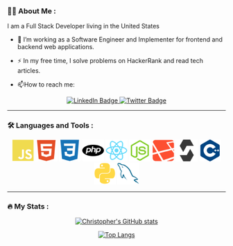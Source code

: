 ### 👨‍💻 About Me :

I am a Full Stack Developer living in the United States

- :telescope: I’m working as a Software Engineer and Implementer for frontend and backend web applications.

- :zap: In my free time, I solve problems on HackerRank and read tech articles.

- :mailbox:How to reach me:

<div id="badges" align="center">
  <a href="https://www.linkedin.com/in/christopher-hardy-12728b82/">
    <img src="https://img.shields.io/badge/LinkedIn-blue?style=for-the-badge&logo=linkedin&logoColor=white" alt="LinkedIn Badge"/>
  </a>
  <a href="https://twitter.com/ChrisH_eth">
    <img src="https://img.shields.io/badge/Twitter-blue?style=for-the-badge&logo=twitter&logoColor=white" alt="Twitter Badge"/>
  </a>
</div>

---

### :hammer_and_wrench: Languages and Tools :
<div align="center">
  <img height=50 width=50 src="https://raw.githubusercontent.com/devicons/devicon/1119b9f84c0290e0f0b38982099a2bd027a48bf1/icons/javascript/javascript-plain.svg" />
  <img height=50 width=50 src="https://raw.githubusercontent.com/devicons/devicon/1119b9f84c0290e0f0b38982099a2bd027a48bf1/icons/html5/html5-plain.svg" />
  <img height=50 width=50 src="https://raw.githubusercontent.com/devicons/devicon/1119b9f84c0290e0f0b38982099a2bd027a48bf1/icons/css3/css3-plain.svg" />
  <img height=50 width=50 src="https://raw.githubusercontent.com/devicons/devicon/1119b9f84c0290e0f0b38982099a2bd027a48bf1/icons/php/php-plain.svg" />
  <img height=50 width=50 src="https://raw.githubusercontent.com/devicons/devicon/1119b9f84c0290e0f0b38982099a2bd027a48bf1/icons/react/react-original.svg" />
  <img height=50 width=50 src="https://raw.githubusercontent.com/devicons/devicon/1119b9f84c0290e0f0b38982099a2bd027a48bf1/icons/nodejs/nodejs-original.svg" />
  <img height=50 width=50 src="https://raw.githubusercontent.com/devicons/devicon/1119b9f84c0290e0f0b38982099a2bd027a48bf1/icons/laravel/laravel-plain.svg" />
  <img height=50 width=50 src="https://raw.githubusercontent.com/devicons/devicon/1119b9f84c0290e0f0b38982099a2bd027a48bf1/icons/solidity/solidity-plain.svg" />
  <img height=50 width=50 src="https://raw.githubusercontent.com/devicons/devicon/1119b9f84c0290e0f0b38982099a2bd027a48bf1/icons/cplusplus/cplusplus-plain.svg" />
  <img height=50 width=50 src="https://raw.githubusercontent.com/devicons/devicon/1119b9f84c0290e0f0b38982099a2bd027a48bf1/icons/python/python-plain.svg" />
  <img height=50 width=50 src="https://raw.githubusercontent.com/devicons/devicon/1119b9f84c0290e0f0b38982099a2bd027a48bf1/icons/mysql/mysql-plain.svg" />
</div>

---

### :fire: My Stats :

<div align="center">
  
  [![Christopher's GitHub stats](https://github-readme-stats-sigma-five.vercel.app/api?username=ChristopherH-eth&show_icons=true&theme=radical)](https://github.com/anuraghazra/github-readme-stats)
  
</div>

<div align="center">
  
  [![Top Langs](https://github-readme-stats-sigma-five.vercel.app/api/top-langs/?username=ChristopherH-eth&layout=compact&theme=vision-friendly-dark)](https://github.com/anuraghazra/github-readme-stats)
  
</div>

<!--
**ChristopherH-eth/ChristopherH-eth** is a ✨ _special_ ✨ repository because its `README.md` (this file) appears on your GitHub profile.

Here are some ideas to get you started:

- 🔭 I’m currently working on ...
- 🌱 I’m currently learning ...
- 👯 I’m looking to collaborate on ...
- 🤔 I’m looking for help with ...
- 💬 Ask me about ...
- 📫 How to reach me: ...
- 😄 Pronouns: ...
- ⚡ Fun fact: ...
-->

